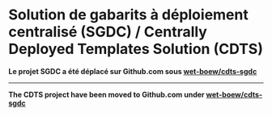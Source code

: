 # Solution de gabarits à déploiement centralisé (SGDC) / Centrally Deployed Templates Solution (CDTS)

**Le projet SGDC a été déplacé sur Github.com sous [wet-boew/cdts-sgdc](https://github.com/wet-boew/cdts-sgdc)**

-------

**The CDTS project have been moved to Github.com under [wet-boew/cdts-sgdc](https://github.com/wet-boew/cdts-sgdc)** 
